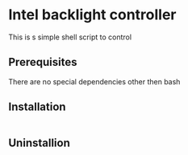 # Intel backlight controller

This is s simple shell script to control

## Prerequisites
There are no special dependencies other then bash 

## Installation
```bash

```
## Uninstallion
```bash

```
 
